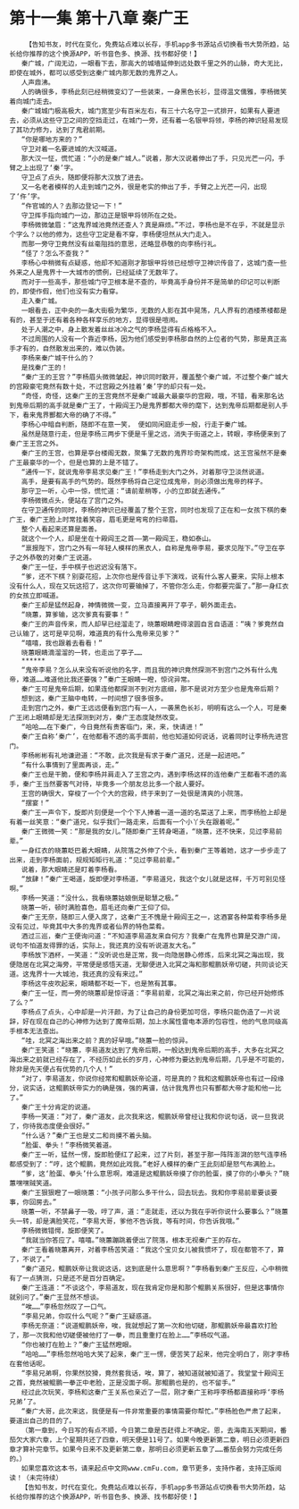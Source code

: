 # 第十一集 第十八章 秦广王
        【告知书友，时代在变化，免费站点难以长存，手机app多书源站点切换看书大势所趋，站长给你推荐的这个换源APP，听书音色多、换源、找书都好使！】
       秦广城，广阔无边，一眼看下去，那高大的城墙延伸到远处数千里之外的山脉，奇大无比，即使在城外，都可以感受到这秦广城内那无数的鬼界之人。
       人声鼎沸。
       人的确很多，李杨此刻已经稍微变幻了一些装束，一身黑色长衫，显得温文儒雅，李杨微笑着向城门走去。
       秦广城城门极高极大，城门宽至少有百米左右，有三十六名守卫一式排开，如果有人要进去，必须从这些守卫之间的空挡走过，在城门一旁，还有着一名银甲将领，李杨的神识轻易发现了其功力修为，达到了鬼君前期。
       “你是哪地方来的？”
       守卫对着一名要进城的大汉喊道。
       那大汉一怔，慌忙道：“小的是秦广城人。”说着，那大汉说着伸出了手，只见光芒一闪，手臂之上出现了‘秦’字。
       守卫点了点头，随即便将那大汉放了进去。
       又一名老者模样的人走到城门之外，很是老实的伸出了手，手臂之上光芒一闪，出现了‘仵’字。
       “仵官城的人？去那边登记一下！”
       守卫挥手指向城门一边，那边正是银甲将领所在之处。
       李杨微微皱眉：“这鬼界城池竟然还查人？真是麻烦。”不过，李杨也是不在乎，不就是显示个字么？以他的修为，这些守卫定是看不穿，李杨便坦然从大门走入。
       而那一旁守卫竟然没有丝毫阻挡的意思，还略显恭敬的向李杨行礼。
       “怪了？怎么不查我？”
       李杨心中稍微有点疑惑，他却不知道刚才那银甲将领已经想守卫神识传音了，这城门查一些外来之人是鬼界十一大城市的惯例，已经延续了无数年了。
       而对于一些高手，那些城门守卫根本是不查的，毕竟高手身份并不是简单的印记可以判断的，即使作假，他们也没有实力看穿。
       走入秦广城。
       一眼看去，正中央的一条大街极为繁华，无数的人影在其中晃荡，凡人界有的酒楼茶楼都是有的，甚至于还有着各种各样享乐的地方，显得很是喧闹。
       处于人潮之中，身上散发着丝丝冰冷之气的李杨显得有点格格不入。
       不过周围的人没有一个靠近李杨，因为他们感受到李杨那自然的上位者的气势，那是真正高手才有的，自然散发出来的，难以伪装。
       李杨来秦广城干什么的？
       是找秦广王的！
       “秦广王的王宫？”李杨眉头微微皱起，神识同时散开，覆盖整个秦广城，不过整个秦广城大的宫殿豪宅竟然有数十处，不过宫殿之外挂着‘秦’字的却只有一处。
       “奇怪，奇怪，这秦广王的王宫竟然不是秦广城最大最豪华的宫殿，哦，不错，看来那名达到鬼帝后期的高手就是秦广王了，十殿阎王乃是鬼界酆都大帝的麾下，达到鬼帝后期都是别人手下，看来鬼界酆都大帝的确了不得。”
       李杨心中暗自判断，随即不在意一笑， 便如同闲庭走步一般，行走于秦广城。
       虽然是随意行走，但是李杨三两步下便是千里之远，消失于街道之上，转眼，李杨便来到了秦广王王宫之外。
       秦广王的王宫，也算是亭台楼阁无数，聚集了无数的鬼界珍奇架构而成，这王宫虽然不是秦广王最豪华的一个，但是也算的上是不错了。
       “通传一下，就说鬼帝李易求见秦广王！”李杨走到大门之外，对着那守卫淡然说道。
       高手，是要有高手的气势的。既然李杨将自己定位成鬼帝，则必须做出鬼帝的样子。
       那守卫一听，心中一惊，慌忙道：“请前辈稍等，小的立即就去通传。”
       李杨微微点头，便站在了宫门之外。
       在守卫通传的同时，李杨的神识已经覆盖了整个王宫，同时也发现了正在和一女孩下棋的秦广王，秦广王脸上时常挂着笑容，眉毛更是弯弯的扫帚眉。
       整个人看起来还算是面善。
       就这个一个人，却是坐在十殿阎王之首——第一殿阎王，稳如泰山。
       “禀报陛下，宫门之外有一年轻人模样的黑衣人，自称是鬼帝李易，要求见陛下。”守卫在亭子之外恭敬的对秦广王说道。
       秦广王一怔，手中棋子也迟迟没有落下。
       “爹，还不下棋？别耍花招，上次你也是传音让手下演戏，说有什么客人要来，实际上根本没有什么人，现在又玩这招了，这次你可要输掉了，不管你怎么走，你都要完蛋了。”那一身红衣的女孩立即喊道。
       秦广王却是猛然起身，神情微微一变，立马直接离开了亭子，朝外面走去。
       “晓蕙，算爹输，这次爹真有要事！”
       秦广王的声音传来，而人却早已经溜走了，晓蕙眼睛瞪得滚圆自言自语道：“咦？爹竟然自己认输了，这可是罕见啊，难道真的有什么鬼帝来见爹？”
       “嘻嘻，我也跟着去看看！”
       晓蕙眼睛滴溜溜的一转，也走出了亭子……
       ******
       “鬼帝李易？怎么从来没有听说他的名字，而且我的神识竟然探测不到宫门之外有什么鬼帝，难道……难道他比我还要强？”秦广王眼睛一瞪，惊诧异常。
       秦广王可是鬼帝后期，如果连他都探测不到对方底细，那不是说对方至少也是鬼帝后期？
       想到这，秦广王脑中电转，一时间想了很多很多。
       走到宫门之外，秦广王远远便看到宫门有一人，一袭黑色长衫，明明有这么一个人，可是秦广王闭上眼睛却是无法探测到对方，秦广王态度陡然改变。
       “哈哈……在下秦广，今日竟然有贵客临门，来，来，快请进！”
       秦广王自称‘秦广’，在他都看不透的高手面前，他也知道如何说话，说着同时让李杨先进宫门。
       李杨彬彬有礼地谦逊道：“不敢，此次我是有求于秦广道兄，还是一起进吧。”
       “有什么事情到了里面再谈，走。”
       秦广王也是干脆，便和李杨并肩走入了王宫之内，遇到李杨这样的连他秦广王都看不透的高手，秦广王当然要客气对待，毕竟多一个朋友总比多一个敌人要好。
       王宫的确很大，穿梭了一个个大的宫殿，终于来到了一处很是清爽的小院落。
       “摆宴！”
       秦广王一声令下，旋即片刻便是一个个下人捧着一道一道的名菜送了上来，而李杨脸上却是有着一丝笑意：“秦广道兄，似乎我们一路走来，后面有一个小丫头在跟着呢。”
       秦广王微微一笑：“那是我的女儿。”随即秦广王转身喝道，“晓蕙，还不快来，见过李易前辈。”
       一身红衣的晓蕙眨巴着大眼睛，从院落之外伸了个头，看到秦广王等着她，这才一步步走了出来，走到李杨面前，规规矩矩行礼道：“见过李易前辈。”
       说着，那大眼睛还是盯着李杨看。
       “放肆！”秦广王喝道，旋即便对李杨道，“李易道兄，我这个女儿就是这样，千万可别见怪啊。”
       李杨一笑道：“没什么，我看晓蕙姑娘倒是聪慧之极。”
       晓蕙一听，顿时满脸喜色，眉毛还向秦广王仰了仰。
       秦广王无奈，随即三人便入席了，这秦广王不愧是十殿阎王之一，这酒宴各种菜肴李杨多是没有见过，毕竟其中大多的鬼界或者仙界的特色菜肴。
       酒过三巡，秦广王便询问道：“不知道李易道友来自何方？我秦广在鬼界也算是交游广阔，说句不怕道友得罪的话，实际上，我还真的没有听说道友大名。”
       李杨放下酒杯，一笑道：“没听说也是正常，我一向隐居静心修炼，后来北冥之海出现，我便隐居在北冥之海旁，平常便是感悟天道，无聊便进入北冥之海和那鲲鹏妖帝切磋，共同谈论天道。这鬼界十一大城池，我还真的没有来过。”
       李杨这牛皮吹起来，眼睛都不眨一下，也是煞有其事。
       秦广王一怔，而一旁的晓蕙却是惊讶道：“李易前辈，北冥之海出来之前，你已经开始修炼了么？”
       李杨点了点头，心中却是一片汗颜，为了让自己的身份更加可信，李杨只能伪造了一片说辞，好在现在自己的心神修为达到了魔帝后期，加上水属性雷电本源的包容性，他的气息同级高手根本无法查出。
       “哇，北冥之海出来之前？真的好早哦。”晓蕙一脸的惊异。
       秦广王笑道：“晓蕙，李易道友达到了鬼帝后期，一般达到鬼帝后期的高手，大多在北冥之海出来之前就已经存在了，不经历如此长的岁月，心神修为要达到鬼帝后期，几乎是不可能的，除非是先天便占有优势的几个人！”
       “对了，李易道友，你说你经常和鲲鹏妖帝论道，可是真的？我和这鲲鹏妖帝也有过一段缘分，说实话，这鲲鹏妖帝实力的确是强，强的离谱，估计我鬼界也只有酆都大帝才能和他一比了。”
       秦广王十分肯定的说道。
       李杨一笑道：“对了，秦广道友，此次我来这，鲲鹏妖帝曾经让我和你说句话，说一旦我说了，你待我态度便会很好。”
       “什么话？”秦广王也是丈二和尚摸不着头脑。
       “脸蛋、拳头！”李杨微笑着道。
       秦广王一听，猛然一愣，旋即脸便红了起来，过了片刻，甚至于那一阵阵澎湃的怒气连李杨都感受到了：“哼，这个鲲鹏，竟然如此戏我。”老好人模样的秦广王此刻却是怒气布满脸上。
       “爹，这‘脸蛋、拳头’什么意思啊，难道是这鲲鹏妖帝摸了你的脸蛋，摸了你的小拳头？”晓蕙嘿嘿贼笑道。
       秦广王狠狠瞪了一眼晓蕙：“小孩子问那么多干什么，回去玩去。我和你李易前辈要谈要事，你回房去。”
       晓蕙一听，不禁鼻子一吸，哼了声，道：“走就走，还以为我在乎听你说什么要事么？”晓蕙头一转，却是满脸笑花，“李易大哥，爹他不告诉我，等有时间，你告诉我哦。”
       李杨微微错愕，旋即便笑了。
       “我就当你答应了。嘻嘻。”晓蕙蹦跳着便出了院落，根本无视秦广王的存在。
       秦广王看着晓蕙离开，对着李杨苦笑道：“我这个宝贝女儿被我惯坏了，现在都管不了，算了，不说了。”
       “秦广道兄，鲲鹏妖帝让我说这话，这到底是什么意思啊？”李杨看到秦广王反应，心中稍微有了一点猜测，只是还不是百分百确定。
       秦广王连道：“不谈这个，李易道友，现在我肯定你是和那个鲲鹏关系很好，但是这事情你就别问了。”秦广王显然不想谈。
       “唉……”李杨忽然叹了一口气。
       “李易兄弟，你叹什么气呢？”秦广王疑惑道。
       李杨无奈道：“说道鲲鹏妖帝，唉，我就想起了第一次和他切磋，那鲲鹏妖帝最喜欢打脸了，那一次我和他切磋便被他打了一拳，而且重重打在脸上……”李杨叹气道。
       “你也被打在脸上？”秦广王猛然瞪眼。
       “哈哈……”李杨忽然哈哈大笑了起来，秦广王一愣，便苦笑了起来，他完全明白了，刚才李杨在套他话呢。
       “李易兄弟啊，你果然狡猾，竟然套我话，唉，算了，被知道就被知道了。我堂堂十殿阎王之首，竟然被鲲鹏一拳正中老脸，正是没面子啊。那鲲鹏也是的，也不留手。”
       经过此次玩笑，李杨和这秦广王关系也亲近了一层，刚才秦广王称呼李杨都直接称呼‘李杨兄弟’了。
       “秦广大哥，此次来这，我便是有一件非常重要的事情需要你帮忙。”李杨脸色严肃了起来，要道出自己的目的了。
       （第一章到，今日写的有点不顺，今日第二章是否赶得上不确定。恩，去海南五天期间，番茄欠大家六章，上个星期共还了四章，明天便是11号了。如果今晚更新第二章，明日必须更新四章才算补完章节。如果今日来不及更新第二章，那明日必须更新五章了……番茄会努力完成任务的。）
       如果您喜欢这本书，请来起点中文网www.cmFu.com，章节更多，支持作者，支持正版阅读！（未完待续）
       【告知书友，时代在变化，免费站点难以长存，手机app多书源站点切换看书大势所趋，站长给你推荐的这个换源APP，听书音色多、换源、找书都好使！】